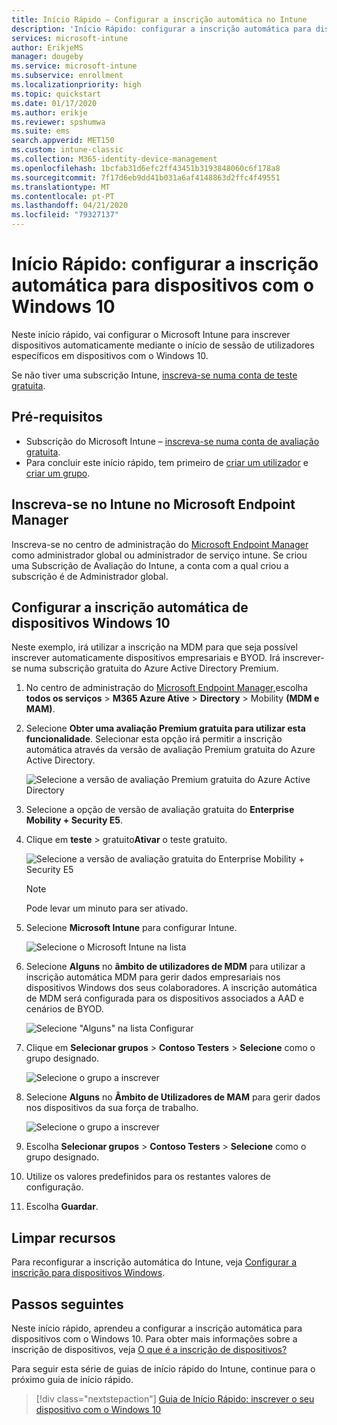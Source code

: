 ```yaml
---
title: Início Rápido – Configurar a inscrição automática no Intune
description: 'Início Rápido: configurar a inscrição automática para dispositivos Windows 10 no Intune.'
services: microsoft-intune
author: ErikjeMS
manager: dougeby
ms.service: microsoft-intune
ms.subservice: enrollment
ms.localizationpriority: high
ms.topic: quickstart
ms.date: 01/17/2020
ms.author: erikje
ms.reviewer: spshumwa
ms.suite: ems
search.appverid: MET150
ms.custom: intune-classic
ms.collection: M365-identity-device-management
ms.openlocfilehash: 1bcfab31d6efc2ff43451b3193848060c6f178a8
ms.sourcegitcommit: 7f17d6eb9dd41b031a6af4148863d2ffc4f49551
ms.translationtype: MT
ms.contentlocale: pt-PT
ms.lasthandoff: 04/21/2020
ms.locfileid: "79327137"
---
```

# <a name="quickstart-set-up-automatic-enrollment-for-windows-10-devices"></a>Início Rápido: configurar a inscrição automática para dispositivos com o Windows 10

Neste início rápido, vai configurar o Microsoft Intune para inscrever dispositivos automaticamente mediante o início de sessão de utilizadores específicos em dispositivos com o Windows 10.

Se não tiver uma subscrição Intune, [inscreva-se numa conta de teste gratuita](../fundamentals/free-trial-sign-up.md).

## <a name="prerequisites"></a>Pré-requisitos

- Subscrição do Microsoft Intune – [inscreva-se numa conta de avaliação gratuita](../fundamentals/free-trial-sign-up.md).
- Para concluir este início rápido, tem primeiro de [criar um utilizador](../fundamentals/quickstart-create-user.md) e [criar um grupo](../fundamentals/quickstart-create-group.md).

## <a name="sign-in-to-intune-in-the-microsoft-endpoint-manager"></a>Inscreva-se no Intune no Microsoft Endpoint Manager

Inscreva-se no centro de administração do [Microsoft Endpoint Manager](https://go.microsoft.com/fwlink/?linkid=2109431) como administrador global ou administrador de serviço intune. Se criou uma Subscrição de Avaliação do Intune, a conta com a qual criou a subscrição é de Administrador global.

## <a name="set-up-windows-10-automatic-enrollment"></a>Configurar a inscrição automática de dispositivos Windows 10

Neste exemplo, irá utilizar a inscrição na MDM para que seja possível inscrever automaticamente dispositivos empresariais e BYOD. Irá inscrever-se numa subscrição gratuita do Azure Active Directory Premium.

1. No centro de administração do [Microsoft Endpoint Manager,](https://go.microsoft.com/fwlink/?linkid=2109431)escolha **todos os serviços** > **M365 Azure Ative** > **Directory** > Mobility **(MDM e MAM)**.
2. Selecione **Obter uma avaliação Premium gratuita para utilizar esta funcionalidade**. Selecionar esta opção irá permitir a inscrição automática através da versão de avaliação Premium gratuita do Azure Active Directory. 

    ![Selecione a versão de avaliação Premium gratuita do Azure Active Directory](./media/quickstart-setup-auto-enrollment/quickstart-setup-auto-enrollment-01.png)

3. Selecione a opção de versão de avaliação gratuita do **Enterprise Mobility + Security E5**. 
4. Clique em **teste** > gratuito**Ativar** o teste gratuito.

    ![Selecione a versão de avaliação gratuita do Enterprise Mobility + Security E5](./media/quickstart-setup-auto-enrollment/quickstart-setup-auto-enrollment-02.png)

    > [!NOTE]
    > Pode levar um minuto para ser ativado. 

3. Selecione **Microsoft Intune** para configurar Intune. 

    ![Selecione o Microsoft Intune na lista](./media/quickstart-setup-auto-enrollment/quickstart-setup-auto-enrollment-03.png)

4. Selecione **Alguns** no **âmbito de utilizadores de MDM** para utilizar a inscrição automática MDM para gerir dados empresariais nos dispositivos Windows dos seus colaboradores. A inscrição automática de MDM será configurada para os dispositivos associados a AAD e cenários de BYOD.

    ![Selecione "Alguns" na lista Configurar](./media/quickstart-setup-auto-enrollment/quickstart-setup-auto-enrollment-04.png)

5. Clique em **Selecionar grupos** > **Contoso Testers** > **Selecione** como o grupo designado.

    ![Selecione o grupo a inscrever](./media/quickstart-setup-auto-enrollment/quickstart-setup-auto-enrollment-05.png)

6. Selecione **Alguns** no **Âmbito de Utilizadores de MAM** para gerir dados nos dispositivos da sua força de trabalho.

    ![Selecione o grupo a inscrever](./media/quickstart-setup-auto-enrollment/quickstart-setup-auto-enrollment-06.png)

7. Escolha **Selecionar grupos** > **Contoso Testers** > **Selecione** como o grupo designado. 
8. Utilize os valores predefinidos para os restantes valores de configuração.
9. Escolha **Guardar**.

## <a name="clean-up-resources"></a>Limpar recursos

Para reconfigurar a inscrição automática do Intune, veja [Configurar a inscrição para dispositivos Windows](windows-enroll.md).

## <a name="next-steps"></a>Passos seguintes

Neste início rápido, aprendeu a configurar a inscrição automática para dispositivos com o Windows 10. Para obter mais informações sobre a inscrição de dispositivos, veja [O que é a inscrição de dispositivos?](device-enrollment.md)

Para seguir esta série de guias de início rápido do Intune, continue para o próximo guia de início rápido.

> [!div class="nextstepaction"]
> [Guia de Início Rápido: inscrever o seu dispositivo com o Windows 10](quickstart-enroll-windows-device.md)
